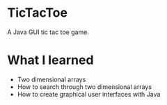 # TicTacToe
A Java GUI tic tac toe game.

# What I learned
* Two dimensional arrays
* How to search through two dimensional arrays
* How to create graphical user interfaces with Java
